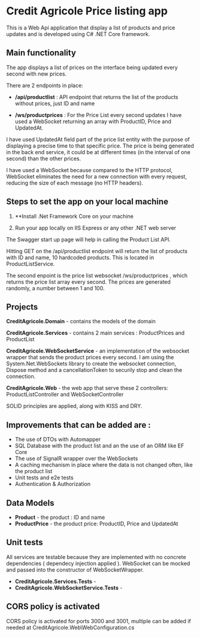 
# Credit Agricole Price listing app

This is a Web Api application that display a list of products and price updates and is developed using C# .NET Core framework.

## Main functionality

The app displays a list of prices on the interface being updated every second with new prices.

There are 2 endpoints in place: 

* **/api/productlist** : API endpoint that returns the list of the products without prices, just ID and name


* **/ws/productprices** : For the Price List every second updates I have used a WebSocket returning an array with ProductID, Price and UpdatedAt.
  
I have used UpdatedAt field part of the price list entity with the purpose of displaying a precise time to that specific price.
The price is being generated in the back end service, it could be at different times (in the interval of one second) than the other prices.

I have used a WebSocket because compared to the HTTP protocol, WebSocket eliminates the need for a new connection with every request, reducing the size of each message (no HTTP headers).


## Steps to set the app on your local machine

1. **Install .Net Framework Core on your machine

2. Run your app locally on IIS Express or any other .NET web server

The Swagger start up page will help in calling the Product List API.

Hitting GET on the /api/productlist endpoint will return the list of products with ID and name, 10 hardcoded products.
This is located in ProductListService.

The second enpoint is the price list websocket /ws/productprices , which returns the price list array every second. The prices are generated randomly, a number between 1 and 100.


## Projects

**CreditAgricole.Domain** - contains the models of the domain

**CreditAgricole.Services** - contains 2 main services : ProductPrices and ProductList

**CreditAgricole.WebSocketService** - an implementation of the websocket wrapper that sends the product prices every second. 
I am using the System.Net.WebSockets library to create the websocket connection, Dispose method and a cancellationToken to securily stop and clean the connection.

**CreditAgricole.Web** - the web app that serve these 2 controllers: ProductListController and WebSocketController


SOLID principles are applied, along with KISS and DRY.

## Improvements that can be added are : 

* The use of DTOs with Automapper
* SQL Database with the product list and an the use of an ORM like EF Core
* The use of SignalR wrapper over the WebSockets
* A caching mechanism in place where the data is not changed often, like the product list
* Unit tests and e2e tests
* Authentication & Authorization

## Data Models

* **Product** - the product : ID and name
* **ProductPrice** - the product price: ProductID, Price and UpdatedAt

## Unit tests

All services are testable because they are implemented with no concrete dependencies ( dependecy injection applied ).
WebSocket can be mocked and passed into the constructor of WebSocketWrapper.

* **CreditAgricole.Services.Tests** - 
* **CreditAgricole.WebSocketService.Tests** -

## CORS policy is activated
CORS policy is activated for ports 3000 and 3001, multiple can be added if needed at CreditAgricole.Web\WebConfiguration.cs
